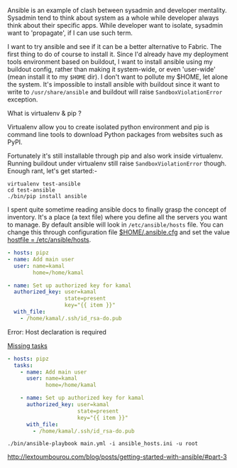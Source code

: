 <!-- 
.. link: 
.. description: 
.. tags: ansible, sysadmin, devops, python
.. date: 2013/09/25 02:34:04
.. title: Ansible log
.. slug: ansible-log
-->

Ansible is an example of clash between sysadmin and developer mentality.  
Sysadmin tend to think about system as a whole while developer always think 
about their specific apps. While developer want to isolate, sysadmin want to 
'propagate', if I can use such term.

I want to try ansible and see if it can be a better alternative to Fabric. The 
first thing to do of course to install it. Since I'd already have my deployment 
tools environment based on buildout, I want to install ansible using my 
buildout config, rather than making it system-wide, or even 'user-wide' (mean 
install it to my `$HOME` dir). I don't want to pollute my $HOME, let alone the 
system. It's impossible to install ansible with buildout since it want to write 
to `/usr/share/ansible` and buildout will raise `SandboxViolationError` 
exception.

<div class="sidebar">
<p class="first sidebar-title">What is virtualenv & pip ?</p>
<p class="last">
    Virtualenv allow you to create isolated python environment and pip is
    command line tools to download Python packages from websites such as
    PyPI.
</p>
</div>

Fortunately it's still installable through pip and also work inside virtualenv.  
Running buildout under virtualenv still raise `SandboxViolationError` though.  Enough rant, let's get started:-

    virtualenv test-ansible
    cd test-ansible
    ./bin/pip install ansible

I spent quite sometime reading ansible docs to finally grasp the concept of 
inventory. It's a place (a text file) where you define all the servers you want 
to manage. By default ansible will look in `/etc/ansible/hosts` file. You can 
change this through configuration file [$HOME/.ansible.cfg][ansible-cfg] and 
set the value [hostfile       = /etc/ansible/hosts][ansible-cfg2].

```yaml
- hosts: pipz
- name: Add main user
  user: name=kamal
        home=/home/kamal

- name: Set up authorized key for kamal
  authorized_key: user=kamal
                  state=present
                  key="{{ item }}"
  with_file:
    - /home/kamal/.ssh/id_rsa-do.pub
```

Error: Host declaration is required

[Missing tasks][10]

```yaml
- hosts: pipz
  tasks:
    - name: Add main user
      user: name=kamal
            home=/home/kamal

    - name: Set up authorized key for kamal
      authorized_key: user=kamal
                      state=present
                      key="{{ item }}"
      with_file:
        - /home/kamal/.ssh/id_rsa-do.pub
```

    ./bin/ansible-playbook main.yml -i ansible_hosts.ini -u root

http://lextoumbourou.com/blog/posts/getting-started-with-ansible/#part-3

[ansible-cfg]:http://www.ansibleworks.com/docs/faq.html#id7
[ansible-cfg2]:https://github.com/ansible/ansible/blob/devel/examples/ansible.cfg
[10]:https://groups.google.com/forum/#!topic/ansible-project/QFDzbr3vGD0
